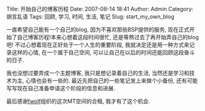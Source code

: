 Title: 开始自己的博客历程
Date: 2007-08-14 18:41
Author: Admin
Category: 胡言乱语
Tags: 回顾, 学习, 时间, 生活, 笔记
Slug: start_my_own_blog

一直希望自己能有一个自己的blog, 因为不喜欢那些BSP提供的服务,
现在正式开始了自己博客历程!本来心想着这段时间很忙,
还是等熬过去了再开始弄自己的blog吧!
不过心想着现在正好处于一个人生的重要阶段,
我就决定还是用一种方式来记录这样的心情, 在一个属于自己空间,
可以让自己在以后的时间还能回顾这段奋斗的日子.

我也没想过要弄成一个主题博客, 我只是想记录着自己的生活,
当然还是学习和技术为主, 心情也会有一些的.
最近先把自己的一些笔记发上来做个小备份,
还有可能写写现在自己准备申请这个阶段的信息和进展.

最后感谢[fwolf][]组织的这次MT空间的合租, 我才有了这个机会.

<hints id="hah_hints"></hints>

  [fwolf]: http://www.fwolf.com
